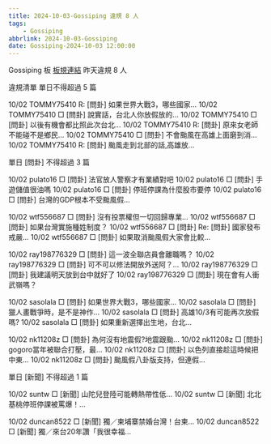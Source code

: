 ```yaml
---
title: 2024-10-03-Gossiping 違規 8 人
tags:
    - Gossiping
abbrlink: 2024-10-03-Gossiping
date: Gossiping-2024-10-03 12:00:00
---
```

Gossiping 板 [板規連結](https://www.ptt.cc/bbs/Gossiping/M.1637425085.A.07D.html)
昨天違規 8 人
<!-- more -->

違規清單
單日不得超過 5 篇

10/02 TOMMY75410 R: [問卦] 如果世界大戰3，哪些國家…
10/02 TOMMY75410 □ [問卦] 說實話，台北人你放假放的…
10/02 TOMMY75410 □ [問卦] 以後有機會都比照此次台北…
10/02 TOMMY75410 R: [問卦] 原來女老師不能碰不是鄉民…
10/02 TOMMY75410 □ [問卦] 不會颱風在高雄上面磨到消…
10/02 TOMMY75410 R: [問卦] 颱風走到北部的話,高雄放…

單日 [問卦] 不得超過 3 篇

10/02 pulato16 □ [問卦] 法官放人警察才有業績對吧
10/02 pulato16 □ [問卦] 手遊儲值很油嗎
10/02 pulato16 □ [問卦] 停班停課為什麼股市要停
10/02 pulato16 □ [問卦] 台灣的GDP根本不受颱風假…

10/02 wtf556687 □ [問卦] 沒有投票權但一切回歸專業…
10/02 wtf556687 □ [問卦] 如果台灣實施種姓制度？
10/02 wtf556687 □ [問卦] Re: [問卦] 國家發布戒嚴…
10/02 wtf556687 □ [問卦] 如果取消颱風假大家會比較…

10/02 ray198776329 □ [問卦] 這一波全聯店員會離職嗎？
10/02 ray198776329 □ [問卦] 可不可以修法開放外送阿？…
10/02 ray198776329 □ [問卦] 我建議明天放到台中就好了
10/02 ray198776329 □ [問卦] 現在會有人衝武嶺嗎？

10/02 sasolala □ [問卦] 如果世界大戰3，哪些國家…
10/02 sasolala □ [問卦] 獵人畫戰爭時，是不是神作…
10/02 sasolala □ [問卦] 高雄10/3有可能再次放假嗎?
10/02 sasolala □ [問卦] 如果重新選擇出生地，台北…

10/02 nk11208z □ [問卦] 為何沒有地震假?地震跟颱…
10/02 nk11208z □ [問卦] gogoro當年被聯合打壓，最…
10/02 nk11208z □ [問卦] 以色列直接趁這時候把中東…
10/02 nk11208z □ [問卦] 颱風假八卦版支持，但連假…

單日 [新聞] 不得超過 1 篇

10/02 suntw □ [新聞] 山陀兒登陸可能轉熱帶性低…
10/02 suntw □ [新聞] 北北基桃停班停課被罵爆！…

10/02 duncan8522 □ [新聞] 獨／柬埔寨禁婚台灣！台柬…
10/02 duncan8522 □ [新聞] 獨／來台20年讚「我很幸福…